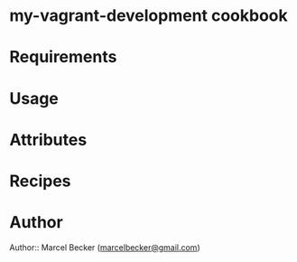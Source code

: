 # my-vagrant-development cookbook

# Requirements

# Usage

# Attributes

# Recipes

# Author

Author:: Marcel Becker (<marcelbecker@gmail.com>)
